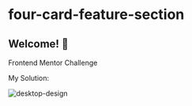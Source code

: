 # four-card-feature-section
## Welcome! 👋

Frontend Mentor Challenge 

My Solution: 

![desktop-design](https://user-images.githubusercontent.com/26915529/113621312-de2d3280-9631-11eb-9a2b-f3d9fe38ac3d.jpg)

